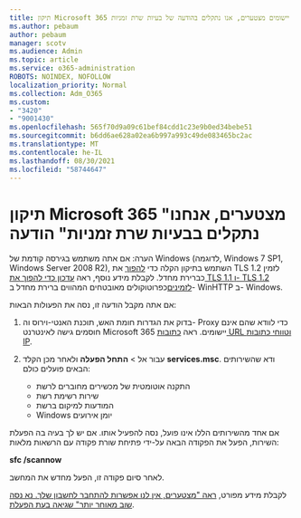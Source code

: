 ```yaml
---
title: תיקון Microsoft 365 יישומים מצטערים, אנו נתקלים בהודעה של בעיות שרת זמניות
ms.author: pebaum
author: pebaum
manager: scotv
ms.audience: Admin
ms.topic: article
ms.service: o365-administration
ROBOTS: NOINDEX, NOFOLLOW
localization_priority: Normal
ms.collection: Adm_O365
ms.custom:
- "3420"
- "9001430"
ms.openlocfilehash: 565f70d9a09c61bef84cdd1c23e9b0ed34bebe51
ms.sourcegitcommit: b6dd6ae628a02ea6b997a993c49de083465bc2ac
ms.translationtype: MT
ms.contentlocale: he-IL
ms.lasthandoff: 08/30/2021
ms.locfileid: "58744647"
---
```

# <a name="fixing-the-microsoft-365-apps-sorry-we-are-having-temporary-server-issues-message"></a>תיקון Microsoft 365 "מצטערים, אנחנו נתקלים בבעיות שרת זמניות" הודעה

הערה: אם אתה משתמש בגירסה קודמת של Windows (לדוגמה, Windows 7 SP1, Windows Server 2008 R2), השתמש בתיקון הקלה כדי [להפוך](https://download.microsoft.com/download/0/6/5/0658B1A7-6D2E-474F-BC2C-D69E5B9E9A68/MicrosoftEasyFix51044.msi) את TLS 1.2 לזמין כברירת מחדל. לקבלת מידע נוסף, ראה [עדכון כדי להפוך את TLS 1.1 ו- TLS 1.2 לזמינים](https://support.microsoft.com/topic/update-to-enable-tls-1-1-and-tls-1-2-as-default-secure-protocols-in-winhttp-in-windows-c4bd73d2-31d7-761e-0178-11268bb10392)כפרוטוקולים מאובטחים המהווים ברירת מחדל ב- WinHTTP ב- Windows.

אם אתה מקבל הודעה זו, נסה את הפעולות הבאות:

1. בדוק את הגדרות חומת האש, תוכנת האנטי-וירוס וה- Proxy כדי לוודא שהם אינם חוסמים גישה לאינטרנט Microsoft 365 יישומים. ראה [כתובות URL וטווחי כתובות IP](https://docs.microsoft.com/office365/enterprise/urls-and-ip-address-ranges).

2. עבור אל  >  **התחל הפעלה** ולאחר מכן הקלד **services.msc**. ודא שהשירותים הבאים פועלים כולם:
    - התקנה אוטומטית של מכשירים מחוברים לרשת
    - שירות רשימת רשת
    - המודעות למיקום ברשת
    - Windows יומן אירועים

אם אחד מהשירותים הללו אינו פועל, נסה להפעיל אותו. אם יש לך בעיה בה הפעלת השירות, הפעל את הפקודה הבאה על-ידי פתיחת שורת פקודה עם הרשאות מלאות:

**sfc /scannow**

לאחר סיום פקודה זו, הפעל מחדש את המחשב.

לקבלת מידע מפורט, [ראה "מצטערים, אין לנו אפשרות להתחבר לחשבון שלך. נא נסה שוב מאוחר יותר" שגיאה בעת הפעלת](https://docs.microsoft.com/office/troubleshoot/activation-installation/issue-when-activate-office-from-office-365).